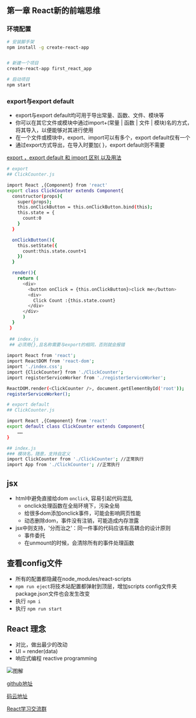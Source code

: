 
## 第一章 React新的前端思维
### 环境配置
```bash
# 安装脚手架
npm install -g create-react-app


# 新建一个项目
create-react-app first_react_app

# 启动项目
npm start

```
### export与export default
- export与export default均可用于导出常量、函数、文件、模块等
- 你可以在其它文件或模块中通过import+(常量 | 函数 | 文件 | 模块)名的方式，将其导入，以便能够对其进行使用
- 在一个文件或模块中，export、import可以有多个，export default仅有一个
- 通过export方式导出，在导入时要加{ }，export default则不需要  

[export ，export default 和 import 区别 以及用法](https://www.cnblogs.com/xiaotanke/p/7448383.html)
```bash
# export
## ClickCounter.js

import React ,{Component} from 'react'
export class ClickCounter extends Component{
  constructor(props){
    super(props);
    this.onClickButton = this.onClickButton.bind(this);
    this.state = {
      count:0
    }
  }

  onClickButton(){
    this.setState({
      count:this.state.count+1
    })
  }

  render(){
    return (
      <div>
        <button onClick = {this.onClickButton}>click me</button>
        <div>
          Click Count :{this.state.count}
        </div>
      </div>
      )
  }
 }
 
 ## index.js
 ## 必须用{},且名称需要与export的相同，否则就会报错
 
import React from 'react';
import ReactDOM from 'react-dom';
import './index.css';
import {ClickCounter} from './ClickCounter';
import registerServiceWorker from './registerServiceWorker';

ReactDOM.render(<ClickCounter />, document.getElementById('root'));
registerServiceWorker();

```

```bash
# export default
## ClickCounter.js

import React ,{Component} from 'react'
export default class ClickCounter extends Component{
    ……
}

## index.js
### 模块名，随意，支持自定义
import ClickCounter from './ClickCounter'; //正常执行
import App from './ClickCounter'; //正常执行
```

## jsx
- html中避免直接给dom `onclick`, 容易引起代码混乱
  - onclick处理函数在全局环境下，污染全局
  - 给很多dom添加onclick事件，可能会影响网页性能
  - 动态删除dom，事件没有注销，可能造成内存泄露
- jsx中则支持，'分而治之'：同一件事的代码应该有高耦合的设计原则
  - 事件委托
  - 在unmount的时候，会清除所有的事件处理函数

## 查看config文件
- 所有的配置都隐藏在node_modules/react-scripts
- `npm run eject`将技术站配置都弹射到顶层，增加scripts config文件夹 package.json文件也会发生改变
- 执行 `npm i`
- 执行 `npm run start`

## React 理念
- 对比，做出最少的改动
- UI = render(data)
- 响应式编程 reactive programming  

![图解](https://user-images.githubusercontent.com/7811369/43500301-6c7df62c-9582-11e8-89a0-d19ccdedaa8f.jpg)

[github地址](https://github.com/shunzizhan/myreact/first_react_app)

[码云地址](https://gitee.com/shunzizhan/myreact/first_react_app)

[React学习交流群](https://images.gitee.com/uploads/images/2018/0802/105745_58970a9c_375548.png)